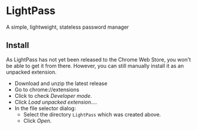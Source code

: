 # LightPass
A simple, lightweight, stateless password manager
## Install
As LightPass has not yet been released to the Chrome Web Store, you won't be able to get it from there. However, you can still manually install it as an unpacked extension.
- Download and unzip the latest release
- Go to chrome://extensions
- Click to check *Developer mode*.
- Click *Load unpacked extension...*.
- In the file selector dialog:
  - Select the directory `LightPass` which was created above.
  - Click *Open*.
